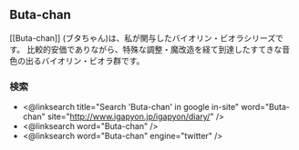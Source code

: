 ## Buta-chan

[[Buta-chan]] (ブタちゃん)は、私が関与したバイオリン・ビオラシリーズです。
比較的安価でありながら、特殊な調整・魔改造を経て到達したすてきな音色の出るバイオリン・ビオラ群です。

### 検索

* <@linksearch title="Search 'Buta-chan' in google in-site" word="Buta-chan" site="http://www.igapyon.jp/igapyon/diary/" />
* <@linksearch word="Buta-chan" />
* <@linksearch word="Buta-chan" engine="twitter" />

